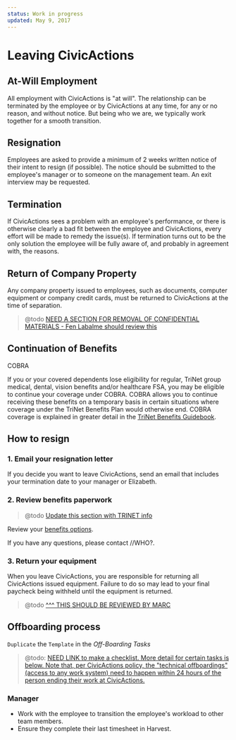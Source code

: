 ```yaml
---
status: Work in progress
updated: May 9, 2017
---
```


# Leaving CivicActions

## <a name="at-will"></a>At-Will Employment

All employment with CivicActions is "at will". The relationship can be terminated by the employee or by CivicActions at any time, for any or no reason, and without notice. But being who we are, we typically work together for a smooth transition.

## <a name="resig"></a>Resignation

Employees are asked to provide a minimum of 2 weeks written notice of their intent to resign (if possible). The notice should be submitted to the employee's manager or to someone on the management team. An exit interview may be requested.

## <a name="termin"></a>Termination

If CivicActions sees a problem with an employee's performance, or there is otherwise clearly a bad fit between the employee and CivicActions, every effort will be made to remedy the issue(s). If termination turns out to be the only solution the employee will be fully aware of, and probably in agreement with, the reasons.

## <a name="company-property"></a>Return of Company Property

Any company property issued to employees, such as documents, computer equipment or company credit cards, must be returned to CivicActions at the time of separation.

> @todo [NEED A SECTION FOR REMOVAL OF CONFIDENTIAL MATERIALS - Fen Labalme should review this](https://trello.com/c/202JIGqx/83-leaving-civicactions-add-section-for-removal-of-confidential-materials)

## <a name="continuation-benefit"></a>Continuation of Benefits

COBRA

If you or your covered dependents lose eligibility for regular, TriNet group medical, dental, vision benefits and/or healthcare FSA, you may be eligible to continue your coverage under COBRA. COBRA allows you to continue receiving these benefits on a temporary basis in certain situations where coverage under the TriNet Benefits Plan would otherwise end. COBRA coverage is explained in greater detail in the [TriNet Benefits Guidebook](https://www.hrpassport.com/extranet/benefits/benefit_guide/TriNet-Benefit-Guidebook_2017_Q1.pdf).

## How to resign

### 1. Email your resignation letter

If you decide you want to leave CivicActions, send an email that includes your termination date to your manager or Elizabeth.

### 2. Review benefits paperwork

> @todo [Update this section with TRINET info](https://trello.com/c/s9D5SZfS/84-leaving-civications-update-review-benefits-paperwork-with-trinet-language)

Review your [benefits options](https://docs.google.com/document/d/1fuPxdhSY4YCYQvTFhjmjtLpRK8_ophZnFA9hsK8zftA/edit).

If you have any questions, please contact //WHO?.

### 3. Return your equipment

When you leave CivicActions, you are responsible for returning all CivicActions issued equipment. Failure to do so may lead to your final paycheck being withheld until the equipment is returned.

> @todo [^^^ THIS SHOULD BE REVIEWED BY MARC](https://trello.com/c/287hCpDJ/85-leaving-civicactions-review-and-update-return-your-equipment)

## Offboarding process

`Duplicate` the `Template` in the *Off-Boarding Tasks*

> @todo: [NEED LINK to make a checklist. More detail for certain tasks is below. Note that, per CivicActions policy, the "technical offboardings" (access to any work system) need to happen within 24 hours of the person ending their work at CivicActions.](https://trello.com/c/B5SGrESO/140-add-link-checklist-to-offboarding-process-in-leaving-civicactions)

### Manager

* Work with the employee to transition the employee's workload to other team members.
* Ensure they complete their last timesheet in Harvest.
